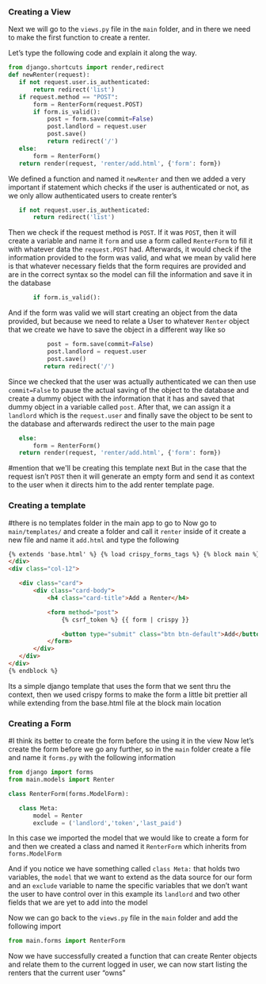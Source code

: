 ### Creating a View

Next we will go to the `views.py` file in the `main` folder, and in there we need to make the first function to create a renter.

Let’s type the following code and explain it along the way.

```python
from django.shortcuts import render,redirect
def newRenter(request):
   if not request.user.is_authenticated:
       return redirect('list')
   if request.method == "POST":
       form = RenterForm(request.POST)
       if form.is_valid():
           post = form.save(commit=False)
           post.landlord = request.user
           post.save()
           return redirect('/')
   else:
       form = RenterForm()
   return render(request, 'renter/add.html', {'form': form})
```

We defined a function and named it `newRenter` and then we added a very important if statement which checks if the user is authenticated or not, as we only allow authenticated users to create renter’s

```python
   if not request.user.is_authenticated:
       return redirect('list')
```

Then we check if the request method is `POST`. If it was `POST`, then it will create a variable and name it `form` and use a form called `RenterForm` to fill it with whatever data the `request.POST` had. Afterwards, it would check if the information provided to the form was valid, and what we mean by valid here is that whatever necessary fields that the form requires are provided and are in the correct syntax so the model can fill the information and save it in the database

```python
       if form.is_valid():
```

And if the form was valid we will start creating an object from the data provided, but because we need to relate a User to whatever `Renter` object that we create we have to save the object in a different way like so

```python
           post = form.save(commit=False)
           post.landlord = request.user
           post.save()
          return redirect('/')
```

Since we checked that the user was actually authenticated we can then use `commit=False` to pause the actual saving of the object to the database and create a dummy object with the information that it has and saved that dummy object in a variable called `post`. After that, we can assign it a `landlord` which is the `request.user` and finally save the object to be sent to the database and afterwards redirect the user to the main page

```python
   else:
       form = RenterForm()
   return render(request, 'renter/add.html', {'form': form})
```
#mention that we'll be creating this template next
But in the case that the request isn’t `POST` then it will generate an empty form and send it as context to the user when it directs him to the add renter template page.

### Creating a template
#there is no templates folder in the main app to go to
Now go to `main/templates/` and create a folder and call it `renter` inside of it create a new file and name it `add.html` and type the following

```html
{% extends 'base.html' %} {% load crispy_forms_tags %} {% block main %}
</div>
<div class="col-12">

   <div class="card">
       <div class="card-body">
           <h4 class="card-title">Add a Renter</h4>

           <form method="post">
               {% csrf_token %} {{ form | crispy }}

               <button type="submit" class="btn btn-default">Add</button>
           </form>
       </div>
   </div>
</div>
{% endblock %}
```

Its a simple django template that uses the form that we sent thru the context, then we used crispy forms to make the form a little bit prettier all while extending from the base.html file at the block main location

### Creating a Form
#I think its better to create the form before the using it in the view
Now let’s create the form before we go any further, so in the `main` folder create a file and name it `forms.py` with the following information

```python
from django import forms
from main.models import Renter

class RenterForm(forms.ModelForm):

   class Meta:
       model = Renter
       exclude = ('landlord','token','last_paid')
```

In this case we imported the model that we would like to create a form for and then we created a class and named it `RenterForm` which inherits from `forms.ModelForm`

And if you notice we have something called `class Meta:` that holds two variables, the `model` that we want to extend as the data source for our form and an `exclude` variable to name the specific variables that we don’t want the user to have control over in this example its `landlord` and two other fields that we are yet to add into the model

Now we can go back to the `views.py` file in the `main` folder and add the following import

```python
from main.forms import RenterForm
```

Now we have successfully created a function that can create Renter objects and relate them to the current logged in user, we can now start listing the renters that the current user “owns”
